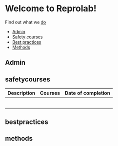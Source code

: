 Welcome to Reprolab!
================

Find out what we [do](http://www.reprolabnus.com/)
-   [Admin](#Admin)
-   [Safety courses](#safetycourses)
-   [Best practices](#bestpractices)
-   [Methods](#methods)


Admin
----------

safetycourses
----------
| Description       | Courses    | Date of completion | 
|-------------------|------------|--------------------|
|                   |            |                    |
|                   |            |                    |
|                   |            |                    |
|                   |            |                    |
|                   |            |                    |
|                   |            |                    |

bestpractices
----------

methods
----------
